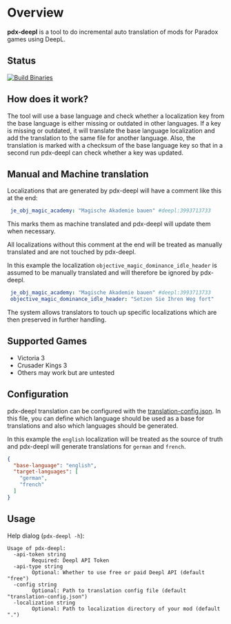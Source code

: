 # Overview
**pdx-deepl** is a tool to do incremental auto translation of mods for Paradox games using DeepL.

## Status
[![Build Binaries](https://github.com/kaiser-chris/pdx-deepl/actions/workflows/build.yaml/badge.svg)](https://github.com/kaiser-chris/pdx-deepl/actions/workflows/build.yaml)

## How does it work?
The tool will use a base language and check whether a localization key
from the base language is either missing or outdated in other languages.
If a key is missing or outdated, it will translate the base language localization
and add the translation to the same file for another language.
Also, the translation is marked with a checksum of the base language key so that in
a second run pdx-deepl can check whether a key was updated.

## Manual and Machine translation
Localizations that are generated by pdx-deepl will have a comment like this at the end:
```yaml
 je_obj_magic_academy: "Magische Akademie bauen" #deepl:3993713733
```
This marks them as machine translated and pdx-deepl will update them when necessary.

All localizations without this comment at the end will be treated as manually translated
and are not touched by pdx-deepl.

In this example the localization `objective_magic_dominance_idle_header` is assumed to be
manually translated and will therefore be ignored by pdx-deepl.
```yaml
 je_obj_magic_academy: "Magische Akademie bauen" #deepl:3993713733
 objective_magic_dominance_idle_header: "Setzen Sie Ihren Weg fort"
```

The system allows translators to touch up specific localizations which are
then preserved in further handling.

## Supported Games
- Victoria 3
- Crusader Kings 3
- Others may work but are untested

## Configuration
pdx-deepl translation can be configured with the [translation-config.json](translation-config.json).
In this file, you can define which language should be used as a base for translations and also
which languages should be generated.

In this example the `english` localization will be treated as the source of truth and pdx-deepl
will generate translations for `german` and `french`.
```json
{
  "base-language": "english",
  "target-languages": [
    "german",
    "french"
  ]
}
```

## Usage
Help dialog (`pdx-deepl -h`):
```
Usage of pdx-deepl:
  -api-token string
    	Required: Deepl API Token
  -api-type string
    	Optional: Whether to use free or paid Deepl API (default "free")
  -config string
    	Optional: Path to translation config file (default "translation-config.json")
  -localization string
    	Optional: Path to localization directory of your mod (default ".")
```